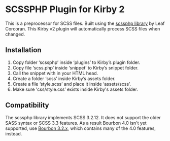 # SCSSPHP Plugin for Kirby 2

This is a preprocessor for SCSS files. Built using the [scssphp library](https://github.com/leafo/scssphp) by Leaf Corcoran. This Kirby v2 plugin will automatically process SCSS files when changed.

## Installation

1. Copy folder ‘scssphp’ inside ‘plugins’ to Kirby’s plugin folder.
2. Copy file ‘scss.php’ inside ‘snippet’ to Kirby’s snippet folder.
3. Call the snippet with <?php snippet('scss') ?> in your HTML head.
4. Create a folder ‘scss’ inside Kirby’s assets folder.
5. Create a file ‘style.scss’ and place it inside ‘assets/scss’.
6. Make sure 'css/style.css’ exists inside Kirby's assets folder.

## Compatibility

The scssphp library implements SCSS 3.2.12. It does not support the older SASS syntax or SCSS 3.3 features. As a result Bourbon 4.0 isn't yet supported, use [Bourbon 3.2.x](https://github.com/thoughtbot/bourbon/tree/v3.2.4), which contains many of the 4.0 features, instead.
